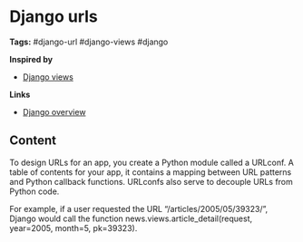 # Django urls

**Tags:** #django-url #django-views #django

**Inspired by**
- [Django views](20220602100403_django-views.md)

**Links**
- [Django overview](https://docs.djangoproject.com/en/4.0/intro/overview/)

## Content

To design URLs for an app, you create a Python module called a URLconf. A table of contents for your app, it contains a mapping between URL patterns and Python callback functions. URLconfs also serve to decouple URLs from Python code.

For example, if a user requested the URL “/articles/2005/05/39323/”, Django would call the function news.views.article_detail(request, year=2005, month=5, pk=39323).